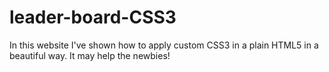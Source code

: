 # leader-board-CSS3
In this website I've shown how to apply custom CSS3 in a plain HTML5 in a beautiful way. It may help the newbies!

